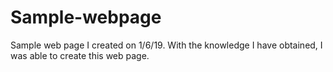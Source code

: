# Sample-webpage
Sample web page I created on 1/6/19. With the knowledge I have obtained, I was able to create this web page.
